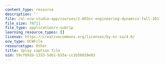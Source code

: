 ```yaml
---
content_type: resource
description: ''
file: /ol-ocw-studio-app/courses/2-003sc-engineering-dynamics-fall-2011/59cf691b13335db1b35acc1b56020e03_zhk9xLjrmi4.vtt
file_size: 78711
file_type: application/x-subrip
learning_resource_types: []
license: https://creativecommons.org/licenses/by-nc-sa/4.0/
ocw_type: OCWFile
resourcetype: Other
title: 3play caption file
uid: 59cf691b-1333-5db1-b35a-cc1b56020e03
---
```

